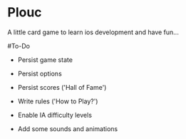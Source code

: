 Plouc
=========

A little card game to learn ios development and have fun...

#To-Do

- Persist game state

- Persist options

- Persist scores ('Hall of Fame')

- Write rules ('How to Play?')

- Enable IA difficulty levels

- Add some sounds and animations
